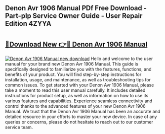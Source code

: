 ## Denon Avr 1906 Manual PDf Free Download - Part-pIp Service Owner Guide - User Repair Edition 4ZYYA

# <h2><a href="http://bc12120.oget.top/?id=Denon+Avr+1906+Manual">🔗Download New 👉🔴 Denon Avr 1906 Manual</a></h2>

[![Denon Avr 1906 Manual new download](https://i.imgur.com/5g1atiW.png)](http://bc12120.oget.top/?id=Denon+Avr+1906+Manual)
Hello and welcome to the user manual for your brand new Denon Avr 1906 Manual. This guide is specifically designed to familiarize you with the features, functions, and benefits of your product. You will find step-by-step instructions for installation, usage, and maintenance, as well as troubleshooting tips for common issues. To get started with your Denon Avr 1906 Manual, please take a moment to read this user manual carefully. It includes detailed instructions for product setup, as well as information on how to use its various features and capabilities. Experience seamless connectivity and control thanks to the advanced features of your new Denon Avr 1906 Manual. We trust that the Denon Avr 1906 Manual has been an accurate and detailed resource in your efforts to master your new device. In case of any queries or concerns, please do not hesitate to reach out to our customer service team.
